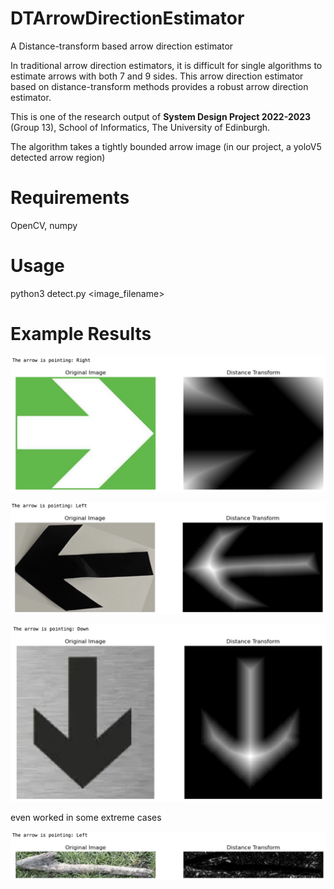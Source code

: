 # DTArrowDirectionEstimator
A Distance-transform based arrow direction estimator

In traditional arrow direction estimators, it is difficult for single algorithms to estimate arrows with both 7 and 9 sides. This arrow direction estimator based on distance-transform methods provides a robust arrow direction estimator.

This is one of the research output of **System Design Project 2022-2023** (Group 13), School of Informatics, The University of Edinburgh.

The algorithm takes a tightly bounded arrow image (in our project, a yoloV5 detected arrow region)

# Requirements

OpenCV, numpy

# Usage

python3 detect.py <image_filename>

# Example Results

![image](https://github.com/LawrenceZ22/DTArrowDirectionEstimator/blob/main/example_results/example_result_1.png)

![image](https://github.com/LawrenceZ22/DTArrowDirectionEstimator/blob/main/example_results/example_result_2.png)

![image](https://github.com/LawrenceZ22/DTArrowDirectionEstimator/blob/main/example_results/example_result_4.png)

even worked in some extreme cases

![image](https://github.com/LawrenceZ22/DTArrowDirectionEstimator/blob/main/example_results/example_result_3.png)
